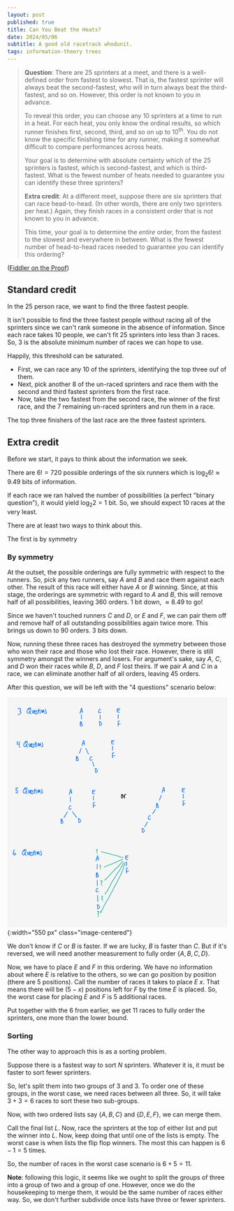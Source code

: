 ```yaml
---
layout: post
published: true
title: Can You Beat the Heats?
date: 2024/05/06
subtitle: A good old racetrack whodunit.
tags: information-theory trees
---
```


>**Question**: There are $25$ sprinters at a meet, and there is a well-defined order from fastest to slowest. That is, the fastest sprinter will always beat the second-fastest, who will in turn always beat the third-fastest, and so on. However, this order is not known to you in advance.
>
>To reveal this order, you can choose any $10$ sprinters at a time to run in a heat. For each heat, you only know the ordinal results, so which runner finishes first, second, third, and so on up to $10^\text{th}.$ You do not know the specific finishing time for any runner, making it somewhat difficult to compare performances across heats.
>
>Your goal is to determine with absolute certainty which of the $25$ sprinters is fastest, which is second-fastest, and which is third-fastest. What is the fewest number of heats needed to guarantee you can identify these three sprinters?
>
>**Extra credit**: At a different meet, suppose there are six sprinters that can race head-to-head. (In other words, there are only two sprinters per heat.) Again, they finish races in a consistent order that is not known to you in advance.
>
>This time, your goal is to determine the _entire_ order, from the fastest to the slowest and everywhere in between. What is the fewest number of head-to-head races needed to guarantee you can identify this ordering?

<!--more-->

([Fiddler on the Proof](https://thefiddler.substack.com/p/can-you-beat-the-heats))

## Standard credit

In the $25$ person race, we want to find the three fastest people. 

It isn't possible to find the three fastest people without racing all of the sprinters since we can't rank someone in the absence of information. Since each race takes $10$ people, we can't fit $25$ sprinters into less than $3$ races. So, $3$ is the absolute minimum number of races we can hope to use.

Happily, this threshold can be saturated.

- First, we can race any $10$ of the sprinters, identifying the top three ouf of them.
- Next, pick another $8$ of the un-raced sprinters and race them with the second and third fastest sprinters from the first race.
- Now, take the two fastest from the second race, the winner of the first race, and the $7$ remaining un-raced sprinters and run them in a race.

The top three finishers of the last race are the three fastest sprinters.

## Extra credit

Before we start, it pays to think about the information we seek. 

There are $6! = 720$ possible orderings of the six runners which is $\log_2 6! \approx 9.49$ bits of information.

If each race we ran halved the number of possibilities (a perfect "binary question"), it would yield $\log_2 2 = 1$ bit. So, we should expect $10$ races at the very least.

There are at least two ways to think about this.

The first is by symmetry

### By symmetry

At the outset, the possible orderings are fully symmetric with respect to the runners. So, pick any two runners, say $A$ and $B$ and race them against each other. The result of this race will either have $A$ or $B$ winning. Since, at this stage, the orderings are symmetric with regard to $A$ and $B,$ this will remove half of all possibilities, leaving $360$ orders. $1$ bit down, $\approx 8.49$ to go!

Since we haven't touched runners $C$ and $D,$ or $E$ and $F,$ we can pair them off and remove half of all outstanding possibilities again twice more. This brings us down to $90$ orders. $3$ bits down.

Now, running these three races has destroyed the symmetry between those who won their race and those who lost their race. However, there is still symmetry amongst the winners and losers. For argument's sake, say $A,$ $C,$ and $D$ won their races while $B,$ $D,$ and $F$ lost theirs. If we pair $A$ and $C$ in a race, we can eliminate another half of all orders, leaving $45$ orders.

After this question, we will be left with the "4 questions" scenario below:

![](/img/2024-05-06-sprinters-diagram.png){:width="550 px" class="image-centered"}

We don't know if $C$ or $B$ is faster. If we are lucky, $B$ is faster than $C.$ But if it's reversed, we will need another measurement to fully order $\{A,B,C,D\}.$

Now, we have to place $E$ and $F$ in this ordering. We have no information about where $E$ is relative to the others, so we can go position by position (there are $5$ positions). Call the number of races it takes to place $E$ $x.$ That means there will be $(5-x)$ positions left for $F$ by the time $E$ is placed. So, the worst case for placing $E$ and $F$ is $5$ additional races. 

Put together with the $6$ from earlier, we get $11$ races to fully order the sprinters, one more than the lower bound.

### Sorting

The other way to approach this is as a sorting problem. 

Suppose there is a fastest way to sort $N$ sprinters. Whatever it is, it must be faster to sort fewer sprinters. 

So, let's split them into two groups of $3$ and $3$. To order one of these groups, in the worst case, we need races between all three. So, it will take $3+3=6$ races to sort these two sub-groups.

Now, with two ordered lists say $\{A,B,C\}$ and $\{D,E,F\}$, we can merge them.

Call the final list $L.$ Now, race the sprinters at the top of either list and put the winner into $L.$ Now, keep doing that until one of the lists is empty. The worst case is when lists the flip flop winners. The most this can happen is $6-1=5$ times.

So, the number of races in the worst case scenario is $6 + 5 = 11.$

**Note**: following this logic, it seems like we ought to split the groups of three into a group of two and a group of one. However, once we do the housekeeping to merge them, it would be the same number of races either way. So, we don't further subdivide once lists have three or fewer sprinters.





<br>

